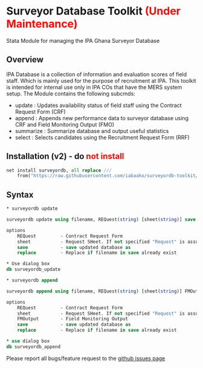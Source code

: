 # Surveyor Database Toolkit <span style="color:red">(Under Maintenance)</span>

Stata Module for managing the IPA Ghana Surveyor Database


## Overview

IPA Database is a collection of information and evaluation scores of field staff. Which is mainly used
for the purpose of recruitment at IPA. This toolkit is intended for internal use only in IPA COs that have the MERS system setup. The Module
contains the following subcmds: 
* update    : Updates availability status of field staff using the Contract Request Form (CRF)
* append    : Appends new performance data to surveyor database using CRF and Field Monitoring Output (FMO)
* summarize : Summarize database and output useful statistics
* select    : Selects candidates using the Recruitment Request Form (RRF)

## Installation (v2) - do <span style="color:red">not install</span>

```stata
net install surveyordb, all replace ///
	from("https://raw.githubusercontent.com/iabaako/surveyordb-toolkit/master/src")
```

## Syntax
```stata
* surveyordb update

surveyordb update using filename, REQuest(string) [sheet(string)] save(string) [replace]

options
	REQuest 		- Contract Request Form
	sheet	 		- Request SHeet. If not specified "Request" is assumed
	save		 	- save updated database as
	replace			- Replace if filename in save already exist

* Use dialog box
db surveyordb_update

* surveyordb append

surveyordb append using filename, REQuest(string) [sheet(string)] FMOutput(string) save(string) [replace]

options
	REQuest 		- Contract Request Form
	sheet	 		- Request SHeet. If not specified "Request" is assumed
	FMOutput		- Field Monitoring Output
	save		 	- save updated database as
	replace			- Replace if filename in save already exist

* use dialog box
db surveyordb_append

```


Please report all bugs/feature request to the [github issues page](https://github.com/iabaako/surveyordb-toolkit/issues)